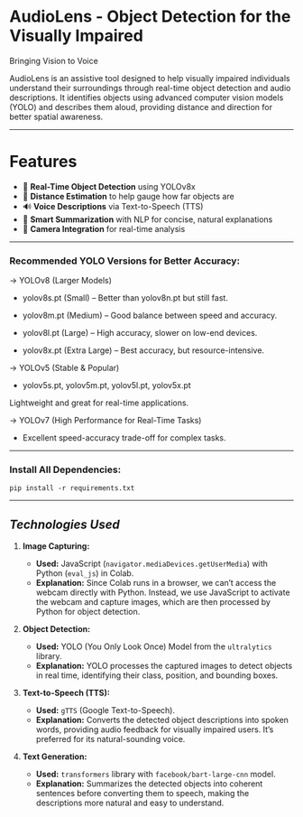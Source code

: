 # AudioLens - Object Detection for the Visually Impaired
Bringing Vision to Voice


AudioLens is an assistive tool designed to help visually impaired individuals understand their surroundings through real-time object detection and audio descriptions. It identifies objects using advanced computer vision models (YOLO) and describes them aloud, providing distance and direction for better spatial awareness.

---

# Features
- 🎯 **Real-Time Object Detection** using YOLOv8x  
- 📏 **Distance Estimation** to help gauge how far objects are  
- 🔊 **Voice Descriptions** via Text-to-Speech (TTS)  
- 🧠 **Smart Summarization** with NLP for concise, natural explanations  
- 📸 **Camera Integration** for real-time analysis

- ---

### Recommended YOLO Versions for Better Accuracy:
-> YOLOv8 (Larger Models)

- yolov8s.pt (Small) – Better than yolov8n.pt but still fast.

- yolov8m.pt (Medium) – Good balance between speed and accuracy.

- yolov8l.pt (Large) – High accuracy, slower on low-end devices.

- yolov8x.pt (Extra Large) – Best accuracy, but resource-intensive.
      
      
-> YOLOv5 (Stable & Popular)

- yolov5s.pt, yolov5m.pt, yolov5l.pt, yolov5x.pt 

Lightweight and great for real-time applications.
      
      
-> YOLOv7 (High Performance for Real-Time Tasks) 

- Excellent speed-accuracy trade-off for complex tasks.

---

### Install All Dependencies:
```
pip install -r requirements.txt
```

---

## *Technologies Used*  

1. **Image Capturing:**  
   - **Used:** JavaScript (`navigator.mediaDevices.getUserMedia`) with Python (`eval_js`) in Colab.  
   - **Explanation:** Since Colab runs in a browser, we can’t access the webcam directly with Python. Instead, we use JavaScript to activate the webcam and capture images, which are then processed by Python for object detection.  

2. **Object Detection:**  
   - **Used:** YOLO (You Only Look Once) Model from the `ultralytics` library.  
   - **Explanation:** YOLO processes the captured images to detect objects in real time, identifying their class, position, and bounding boxes.  

3. **Text-to-Speech (TTS):**  
   - **Used:** `gTTS` (Google Text-to-Speech).  
   - **Explanation:** Converts the detected object descriptions into spoken words, providing audio feedback for visually impaired users. It’s preferred for its natural-sounding voice.  

4. **Text Generation:**  
   - **Used:** `transformers` library with `facebook/bart-large-cnn` model.  
   - **Explanation:** Summarizes the detected objects into coherent sentences before converting them to speech, making the descriptions more natural and easy to understand.

